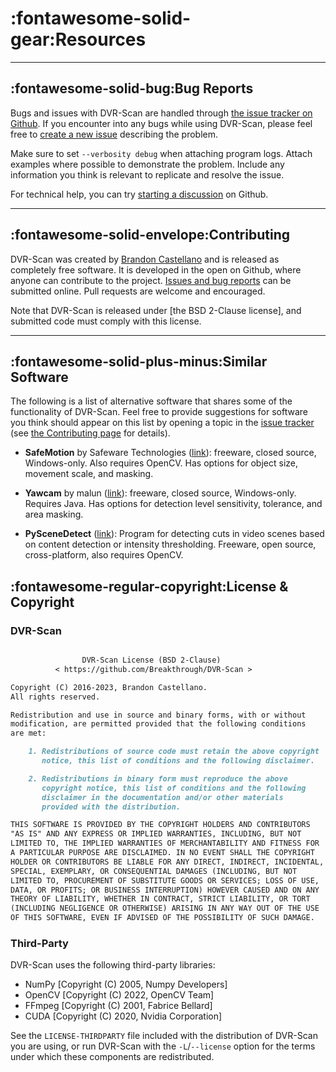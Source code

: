 
# :fontawesome-solid-gear:Resources

------------------------------------------------

## :fontawesome-solid-bug:Bug Reports

Bugs and issues with DVR-Scan are handled through [the issue tracker on Github](https://github.com/Breakthrough/DVR-Scan/issues?q=). If you encounter into any bugs while using DVR-Scan, please feel free to [create a new issue](https://github.com/Breakthrough/DVR-Scan/issues/new) describing the problem.

Make sure to set `--verbosity debug` when attaching program logs. Attach examples where possible to demonstrate the problem. Include any information you think is relevant to replicate and resolve the issue.

For technical help, you can try [starting a discussion](https://github.com/Breakthrough/DVR-Scan/discussions) on Github.

------------------------------------------------

## :fontawesome-solid-envelope:Contributing

DVR-Scan was created by [Brandon Castellano](https://www.bcastell.com/) and is released as completely free software. It is developed in the open on Github, where anyone can contribute to the project. [Issues and bug reports](https://github.com/Breakthrough/DVR-Scan/issues?q=) can be submitted online.  Pull requests are welcome and encouraged.

Note that DVR-Scan is released under [the BSD 2-Clause license], and submitted code must comply with this license.

------------------------------------------------

## :fontawesome-solid-plus-minus:Similar Software

The following is a list of alternative software that shares some of the functionality of DVR-Scan.  Feel free to provide suggestions for software you think should appear on this list by opening a topic in the [issue tracker](https://github.com/Breakthrough/DVR-Scan/issues) (see <a href="../../contributing/">the Contributing page</a> for details).

 - **SafeMotion** by Safeware Technologies ([link](http://www.safeware.ca/support.php)): freeware, closed source, Windows-only. Also requires OpenCV. Has options for object size, movement scale, and masking.

 - **Yawcam** by malun ([link](http://www.yawcam.com/)): freeware, closed source, Windows-only.  Requires Java.  Has options for detection level sensitivity, tolerance, and area masking.

 - **PySceneDetect** ([link](https://github.com/Breakthrough/PySceneDetect)): Program for detecting cuts in video scenes based on content detection or intensity thresholding.  Freeware, open source, cross-platform, also requires OpenCV.

## :fontawesome-regular-copyright:License & Copyright

### DVR-Scan

```md

                DVR-Scan License (BSD 2-Clause)
          < https://github.com/Breakthrough/DVR-Scan >

Copyright (C) 2016-2023, Brandon Castellano.
All rights reserved.

Redistribution and use in source and binary forms, with or without
modification, are permitted provided that the following conditions
are met:

    1. Redistributions of source code must retain the above copyright
       notice, this list of conditions and the following disclaimer.

    2. Redistributions in binary form must reproduce the above
       copyright notice, this list of conditions and the following
       disclaimer in the documentation and/or other materials
       provided with the distribution.

THIS SOFTWARE IS PROVIDED BY THE COPYRIGHT HOLDERS AND CONTRIBUTORS
"AS IS" AND ANY EXPRESS OR IMPLIED WARRANTIES, INCLUDING, BUT NOT
LIMITED TO, THE IMPLIED WARRANTIES OF MERCHANTABILITY AND FITNESS FOR
A PARTICULAR PURPOSE ARE DISCLAIMED. IN NO EVENT SHALL THE COPYRIGHT
HOLDER OR CONTRIBUTORS BE LIABLE FOR ANY DIRECT, INDIRECT, INCIDENTAL,
SPECIAL, EXEMPLARY, OR CONSEQUENTIAL DAMAGES (INCLUDING, BUT NOT
LIMITED TO, PROCUREMENT OF SUBSTITUTE GOODS OR SERVICES; LOSS OF USE,
DATA, OR PROFITS; OR BUSINESS INTERRUPTION) HOWEVER CAUSED AND ON ANY
THEORY OF LIABILITY, WHETHER IN CONTRACT, STRICT LIABILITY, OR TORT
(INCLUDING NEGLIGENCE OR OTHERWISE) ARISING IN ANY WAY OUT OF THE USE
OF THIS SOFTWARE, EVEN IF ADVISED OF THE POSSIBILITY OF SUCH DAMAGE.
```

### Third-Party

DVR-Scan uses the following third-party libraries:

 * NumPy [Copyright (C) 2005, Numpy Developers]
 * OpenCV [Copyright (C) 2022, OpenCV Team]
 * FFmpeg [Copyright (C) 2001, Fabrice Bellard]
 * CUDA [Copyright (C) 2020, Nvidia Corporation]

See the `LICENSE-THIRDPARTY` file included with the distribution of DVR-Scan you are using, or run DVR-Scan with the `-L`/`--license` option for the terms under which these components are redistributed.

